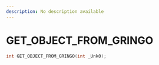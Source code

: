 ```yaml
---
description: No description available 
---
```


# GET_OBJECT_FROM_GRINGO

```cpp
int GET_OBJECT_FROM_GRINGO(int _Unk0);
```